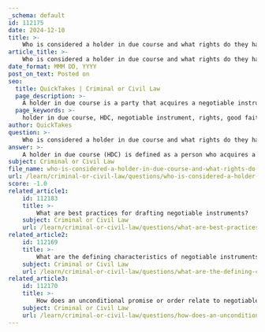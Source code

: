 ```yaml
---
_schema: default
id: 112175
date: 2024-12-10
title: >-
    Who is considered a holder in due course and what rights do they have?
article_title: >-
    Who is considered a holder in due course and what rights do they have?
date_format: MMM DD, YYYY
post_on_text: Posted on
seo:
  title: QuickTakes | Criminal or Civil Law
  page_description: >-
    A holder in due course is a party that acquires a negotiable instrument in good faith and for value, enjoying legal protections and rights such as good title, protection from defenses, and the right to sue.
  page_keywords: >-
    holder in due course, HDC, negotiable instrument, rights, good faith, legal protections, commercial transactions, good title, protection from defenses, right to sue, transfer free of equities, financial transactions, negotiable instruments
author: QuickTakes
question: >-
    Who is considered a holder in due course and what rights do they have?
answer: >-
    A holder in due course (HDC) is defined as a person who acquires a negotiable instrument, such as a check or promissory note, in good faith and for value, without any notice or suspicion that the instrument is overdue or has been dishonored. This status is significant because it provides the holder with certain legal protections and rights that are superior to those of ordinary contract holders.\n\nThe rights of a holder in due course include:\n\n1. **Good Title**: The HDC obtains a good title to the instrument, meaning they can enforce payment regardless of any defects in the title of the previous holder. This is particularly important in commercial transactions, as it encourages the transfer and negotiation of negotiable instruments.\n\n2. **Protection from Defenses**: The HDC is protected from certain defenses that could be raised by prior parties. For instance, even if the instrument was created without consideration or if there were issues such as fraud or duress affecting the original transaction, the HDC can still recover the amount due from any prior parties.\n\n3. **Right to Sue**: The holder in due course can file a lawsuit in their own name against any party liable to pay the instrument, which streamlines the process of enforcing payment.\n\n4. **Transfer Free of Equities**: The HDC can hold a better title than the party from whom they obtained the instrument, meaning they are not subject to any claims or defenses that might exist between the original parties.\n\nIn summary, the status of a holder in due course provides significant legal advantages, facilitating smoother financial transactions and enhancing the reliability of negotiable instruments in commerce.
subject: Criminal or Civil Law
file_name: who-is-considered-a-holder-in-due-course-and-what-rights-do-they-have.md
url: /learn/criminal-or-civil-law/questions/who-is-considered-a-holder-in-due-course-and-what-rights-do-they-have
score: -1.0
related_article1:
    id: 112183
    title: >-
        What are best practices for drafting negotiable instruments?
    subject: Criminal or Civil Law
    url: /learn/criminal-or-civil-law/questions/what-are-best-practices-for-drafting-negotiable-instruments
related_article2:
    id: 112169
    title: >-
        What are the defining characteristics of negotiable instruments?
    subject: Criminal or Civil Law
    url: /learn/criminal-or-civil-law/questions/what-are-the-defining-characteristics-of-negotiable-instruments
related_article3:
    id: 112170
    title: >-
        How does an unconditional promise or order relate to negotiable instruments?
    subject: Criminal or Civil Law
    url: /learn/criminal-or-civil-law/questions/how-does-an-unconditional-promise-or-order-relate-to-negotiable-instruments
---
```


&nbsp;